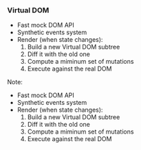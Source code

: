 ### Virtual DOM
- Fast mock DOM API
- Synthetic events system
- Render (when state changes):
  1. Build a new Virtual DOM subtree
  2. Diff it with the old one
  3. Compute a miminum set of mutations
  4. Execute against the real DOM

Note:
- Fast mock DOM API
- Synthetic events system
- Render (when state changes):
  1. Build a new Virtual DOM subtree
  2. Diff it with the old one
  3. Compute a miminum set of mutations
  4. Execute against the real DOM
